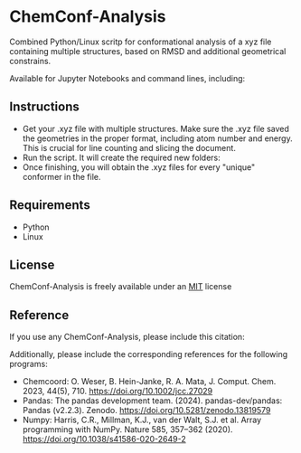 # ChemConf-Analysis
Combined Python/Linux scritp for conformational analysis of a xyz file containing multiple structures, based on RMSD and additional geometrical constrains.

Available for Jupyter Notebooks and command lines, including:

## Instructions

- Get your .xyz file with multiple structures. Make sure the .xyz file saved the geometries in the proper format, including atom number and energy. This is crucial for line counting and slicing the document.
- Run the script. It will create the required new folders:
- Once finishing, you will obtain the .xyz files for every "unique" conformer in the file.

## Requirements
- Python
- Linux

## License
ChemConf-Analysis is freely available under an [MIT]([https://choosealicense.com/licenses/mit/]) license

## Reference
If you use any ChemConf-Analysis, please include this citation:

Additionally, please include the corresponding references for the following programs:
- Chemcoord: O. Weser, B. Hein-Janke, R. A. Mata, J. Comput. Chem. 2023, 44(5), 710. https://doi.org/10.1002/jcc.27029 
- Pandas: The pandas development team. (2024). pandas-dev/pandas: Pandas (v2.2.3). Zenodo. https://doi.org/10.5281/zenodo.13819579
- Numpy: Harris, C.R., Millman, K.J., van der Walt, S.J. et al. Array programming with NumPy. Nature 585, 357–362 (2020). https://doi.org/10.1038/s41586-020-2649-2
